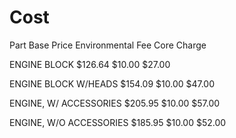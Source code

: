 # Cost
Part 
Base Price 
Environmental Fee 
Core Charge 

ENGINE BLOCK
$126.64
$10.00
$27.00

ENGINE BLOCK W/HEADS
$154.09
$10.00
$47.00

ENGINE, W/ ACCESSORIES
$205.95
$10.00
$57.00

ENGINE, W/O ACCESSORIES
$185.95
$10.00
$52.00
